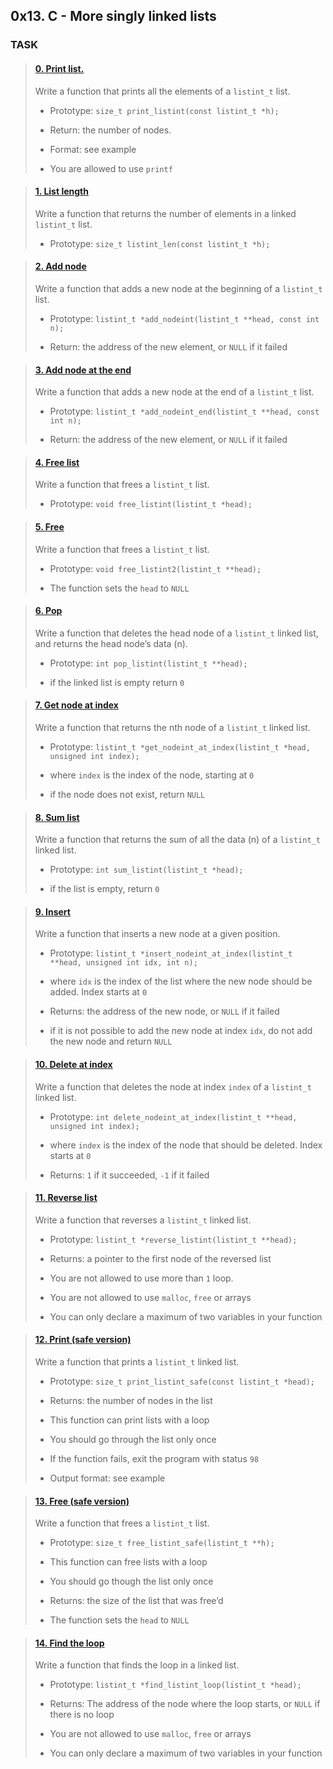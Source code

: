 ## 0x13. C - More singly linked lists

### TASK

> #### [0. Print list.](0-print_listint.c)
>
>
> Write a function that prints all the elements of a `listint_t` list.
>
>	- Prototype: `size_t print_listint(const listint_t *h);`
>
> 	- Return: the number of nodes.
>
>	- Format: see example
>
>	- You are allowed to use `printf`



> #### [1. List length](1-listint_len.c)
>
>
> Write a function that returns the number of elements in a linked `listint_t` list.
>
>	- Prototype: `size_t listint_len(const listint_t *h);`



> #### [2. Add node](2-add_nodeint.c)
>
>
> Write a function that adds a new node at the beginning of a `listint_t` list.
>
> 	- Prototype: `listint_t *add_nodeint(listint_t **head, const int n);`
>
>	- Return: the address of the new element, or `NULL` if it failed



> #### [3. Add node at the end](3-add_nodeint_end.c)
>
>
> Write a function that adds a new node at the end of a `listint_t` list.
>
>	- Prototype: `listint_t *add_nodeint_end(listint_t **head, const int n);`
>
>	- Return: the address of the new element, or `NULL` if it failed


> #### [4. Free list](4-free_listint.c)
>
>
> Write a function that frees a `listint_t` list.
>
>	- Prototype: `void free_listint(listint_t *head);`



> #### [5. Free](5-free_listint2.c)
>
>
> Write a function that frees a `listint_t` list.
>
>	- Prototype: `void free_listint2(listint_t **head);`
>
>	- The function sets the `head` to `NULL`



> #### [6. Pop](6-pop_listint.c)
>
>
> Write a function that deletes the head node of a `listint_t` linked list, and returns the head node’s data (n).
>
>	- Prototype: `int pop_listint(listint_t **head);`
>
>	- if the linked list is empty return `0`



> #### [7. Get node at index](7-get_nodeint.c)
>
>
> Write a function that returns the nth node of a `listint_t` linked list.
>
>	- Prototype: `listint_t *get_nodeint_at_index(listint_t *head, unsigned int index);`
>
>	- where `index` is the index of the node, starting at `0`
>
>	- if the node does not exist, return `NULL`



> #### [8. Sum list](8-sum_listint.c)
>
>
> Write a function that returns the sum of all the data (n) of a `listint_t` linked list.
>
>	- Prototype: `int sum_listint(listint_t *head);`
>
>	- if the list is empty, return `0`



> #### [9. Insert](9-insert_nodeint.c)
>
>
> Write a function that inserts a new node at a given position.
>
>	- Prototype: `listint_t *insert_nodeint_at_index(listint_t **head, unsigned int idx, int n);`
>
>	- where `idx` is the index of the list where the new node should be added. Index starts at `0`
>
>	- Returns: the address of the new node, or `NULL` if it failed
>
>	- if it is not possible to add the new node at index `idx`, do not add the new node and return `NULL`



> #### [10. Delete at index](10-delete_nodeint.c)
>
>
> Write a function that deletes the node at index `index` of a `listint_t` linked list.
>
>	- Prototype: `int delete_nodeint_at_index(listint_t **head, unsigned int index);`
>
>	- where `index` is the index of the node that should be deleted. Index starts at `0`
>
>	- Returns: `1` if it succeeded, `-1` if it failed



> #### [11. Reverse list](100-reverse_listint.c)
>
>
> Write a function that reverses a `listint_t` linked list.
>
>	- Prototype: `listint_t *reverse_listint(listint_t **head);`
>
>	- Returns: a pointer to the first node of the reversed list
>
>	- You are not allowed to use more than `1` loop.
>
>	- You are not allowed to use `malloc`, `free` or arrays
>
>	- You can only declare a maximum of two variables in your function



> #### [12. Print (safe version)](101-print_listint_safe.c)
>
>
> Write a function that prints a `listint_t` linked list.
>
>	- Prototype: `size_t print_listint_safe(const listint_t *head);`
>
>	- Returns: the number of nodes in the list
>
>	- This function can print lists with a loop
>
>	- You should go through the list only once
>
>	- If the function fails, exit the program with status `98`
>
>	- Output format: see example



> #### [13. Free (safe version)](102-free_listint_safe.c)
>
>
> Write a function that frees a `listint_t` list.
>
>	- Prototype: `size_t free_listint_safe(listint_t **h);`
>
>	- This function can free lists with a loop
>
>	- You should go though the list only once
>
>	- Returns: the size of the list that was free’d
>
>	- The function sets the `head` to `NULL`



> #### [14. Find the loop](103-find_loop.c)
>
>
> Write a function that finds the loop in a linked list.
>
>	- Prototype: `listint_t *find_listint_loop(listint_t *head);`
>
>	- Returns: The address of the node where the loop starts, or `NULL` if there is no loop
>
>	- You are not allowed to use `malloc`, `free` or arrays
>
>	- You can only declare a maximum of two variables in your function

